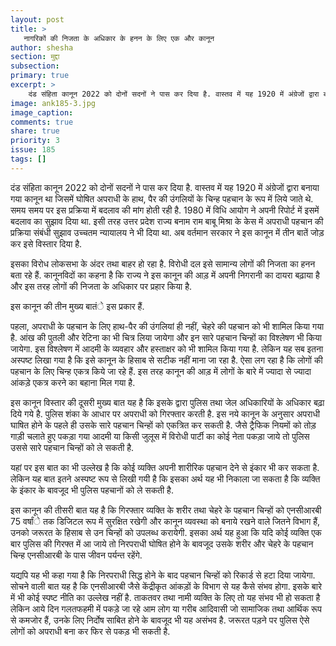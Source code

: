 ```yaml
---
layout: post
title: >
   नागरिकों की निजता के अधिकार के हनन के लिए एक और कानून
author: shesha
section: मुद्दा
subsection:
primary: true
excerpt: >
    दंड संहिता कानून 2022 को दोनों सदनों ने पास कर दिया है. वास्तव में यह 1920 में अंग्रेजों द्वारा बनाया गया कानून था जिसमें घोषित अपराधी के हाथ, पैर की उंगलियों के चिन्ह पहचान के रूप में लिये जाते थे. समय समय पर इस प्रक्रिया में बदलाव की मांग होती रही है.
image: ank185-3.jpg
image_caption: 
comments: true
share: true
priority: 3
issue: 185
tags: []
---
```


दंड संहिता कानून 2022 को दोनों सदनों ने पास कर दिया है. वास्तव में यह 1920 में अंग्रेजों द्वारा बनाया गया कानून था जिसमें घोषित अपराधी के हाथ, पैर की उंगलियों के चिन्ह पहचान के रूप में लिये जाते थे. समय समय पर इस प्रक्रिया में बदलाव की मांग होती रही है. 1980 में विधि आयोग ने अपनी रिपोर्ट में इसमें बदलाव का सुझाव दिया था. इसी तरह उत्तर प्रदेश राज्य बनाम राम बाबू मिश्रा के केस में अपराधी पहचान की प्रक्रिया संबंधी सुझाव उच्चतम न्यायालय ने भी दिया था. अब वर्तमान सरकार ने इस कानून में तीन बातें जोड़ कर इसे विस्तार दिया है.

इसका विरोध लोकसभा के अंदर तथा बाहर हो रहा है. विरोधी दल इसे सामान्य लोगों की निजता का हनन बता रहे हैं. कानूनविदों का कहना है कि राज्य ने इस कानून की आड़ में अपनी निगरानी का दायरा बढ़ाया है और इस तरह लोगों की निजता के अधिकार पर प्रहार किया है.

इस कानून की तीन मुख्य बातंे इस प्रकार हैं.

पहला, अपराधी के पहचान के लिए हाथ-पैर की उंगलियां ही नहीं, चेहरे की पहचान को भी शामिल किया गया है. आंख की पुतली और रेटिना का भी चित्र लिया जायेगा और इन सारे पहचान चिन्हों का विश्लेषण भी किया जायेगा. इस विश्लेषण में आदमी के व्यवहार और हस्ताक्षर को भी शामिल किया गया है. लेकिन यह सब इतना अस्पष्ट लिखा गया है कि इसे कानून के हिसाब से सटीक नहीं माना जा रहा है. ऐसा लग रहा है कि लोगों की पहचान के लिए चिन्ह एकत्र किये जा रहे हैं. इस तरह कानून की आड़ में लोगों के बारे में ज्यादा से ज्यादा आंकड़े एकत्र करने का बहाना मिल गया है.

इस कानून विस्तार की दूसरी मुख्य बात यह है कि इसके द्वारा पुलिस तथा जेल अधिकारियों के अधिकार बढ़ा दिये गये है. पुलिस शंका के आधार पर अपराधी को गिरफ्तार करती है. इस नये कानून के अनुसार अपराधी घाषित होने के पहले ही उसके सारे पहचान चिन्हों को एकत्रित कर सकती है. जैसे ट्रैफिक नियमों को तोड़ गाड़ी चलाते हुए पकड़ा गया आदमी या किसी जुलूस में विरोधी पार्टी का कोई नेता पकड़ा जाये तो पुलिस उससे सारे पहचान चिन्हों को ले सकती है.

यहां पर इस बात का भी उल्लेख है कि कोई व्यक्ति अपनी शारीरिक पहचान देने से इंकार भी कर सकता है. लेकिन यह बात इतने अस्पष्ट रूप से लिखी गयी है कि इसका अर्थ यह भी निकाला जा सकता है कि व्यक्ति के इंकार के बावजूद भी पुलिस पहचानों को ले सकती है.

इस कानून की तीसरी बात यह है कि गिरफ्तार व्यक्ति के शरीर तथा चेहरे के पहचान चिन्हों को एनसीआरबी 75 वर्षांे तक डिजिटल रूप में सुरक्षित रखेगी और कानून व्यवस्था को बनाये रखने वाले जितने विभाग हैं, उनको जरूरत के हिसाब से उन चिन्हों को उपलब्ध करायेगी. इसका अर्थ यह हुआ कि यदि कोई व्यक्ति एक बार पुलिस की गिरफ्त में आ जाये तो निरपराधी घोषित होने के बावजूद उसके शरीर और चेहरे के पहचान चिन्ह एनसीआरबी के पास जीवन पर्यन्त रहेंगे.

यद्यपि यह भी कहा गया है कि निरपराधी सिद्ध होने के बाद पहचान चिन्हों को रिकार्ड से हटा दिया जायेगा. सोचने वाली बात यह है कि एनसीआरबी जैसे केंद्रीकृत आंकड़ों के विभाग से यह कैसे संभव होगा. इसके बारे में भी कोई स्पष्ट नीति का उल्लेख नहीं है. ताकतवर तथा नामी व्यक्ति के लिए तो यह संभव भी हो सकता है लेकिन आये दिन गलतफहमी में पकड़े जा रहे आम लोग या गरीब आदिवासी जो सामाजिक तथा आर्थिक रूप से कमजोर हैं, उनके लिए निर्दोष साबित होने के बावजूद भी यह असंभव है. जरूरत पड़ने पर पुलिस ऐसे लोगों को अपराधी बना कर फिर से पकड़ भी सकती है.